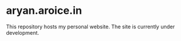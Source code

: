 # aryan.aroice.in

This repository hosts my personal website. 
The site is currently under development.
